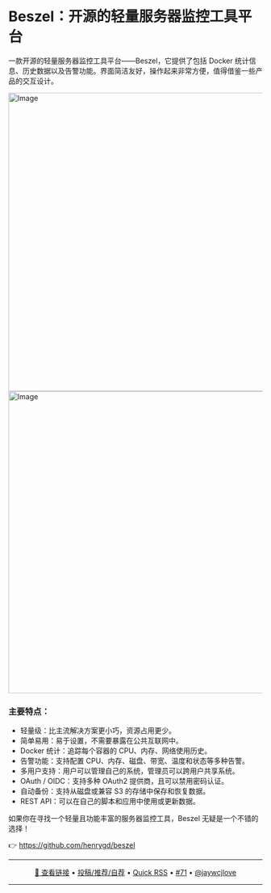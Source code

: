 Beszel：开源的轻量服务器监控工具平台
===

一款开源的轻量服务器监控工具平台——Beszel，它提供了包括 Docker 统计信息、历史数据以及告警功能。界面简洁友好，操作起来非常方便，值得借鉴一些产品的交互设计。

<img width="591" alt="Image" src="https://github.com/user-attachments/assets/7fad1f9f-66f7-4be9-a7cb-ca50a08b35ec" />

<img width="598" alt="Image" src="https://github.com/user-attachments/assets/f9441191-b7c2-4766-b3a5-df8d5e7ddd5f" />

### 主要特点：

- 轻量级：比主流解决方案更小巧，资源占用更少。
- 简单易用：易于设置，不需要暴露在公共互联网中。
- Docker 统计：追踪每个容器的 CPU、内存、网络使用历史。
- 告警功能：支持配置 CPU、内存、磁盘、带宽、温度和状态等多种告警。
- 多用户支持：用户可以管理自己的系统，管理员可以跨用户共享系统。
- OAuth / OIDC：支持多种 OAuth2 提供商，且可以禁用密码认证。
- 自动备份：支持从磁盘或兼容 S3 的存储中保存和恢复数据。
- REST API：可以在自己的脚本和应用中使用或更新数据。

如果你在寻找一个轻量且功能丰富的服务器监控工具，Beszel 无疑是一个不错的选择！

👉 https://github.com/henrygd/beszel

---

<p align="center">
<a href="https://github.com/henrygd/beszel" target="_blank">🔗 查看链接</a> • 
<a href="https://github.com/jaywcjlove/quick-rss/issues/new/choose" target="_blank">投稿/推荐/自荐</a> • 
<a href="https://wangchujiang.com/quick-rss/feeds/index.html" target="_blank">Quick RSS</a> • 
<a href="https://github.com/jaywcjlove/quick-rss/issues/71" target="_blank">#71</a> • 
<a href="https://github.com/jaywcjlove" target="_blank">@jaywcjlove</a>
</p>

---
    